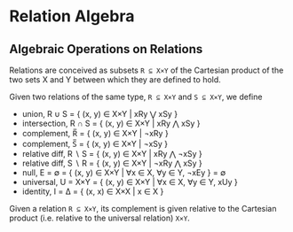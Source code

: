 # Relation Algebra

## Algebraic Operations on Relations

Relations are conceived as subsets `R ⊆ X×Y` of the Cartesian product of the two sets X and Y between which they are defined to hold.




Given two relations of the same type, `R ⊆ X×Y` and `S ⊆ X×Y`, we define
- union,         R ∪ S = { (x, y) ∈ X×Y | xRy ⋁ xSy }
- intersection,  R ∩ S = { (x, y) ∈ X×Y | xRy ⋀ xSy }
- complement,        R̅ = { (x, y) ∈ X×Y | ¬xRy }
- complement,        S̅ = { (x, y) ∈ X×Y | ¬xSy }
- relative diff, R ∖ S = { (x, y) ∈ X×Y |  xRy ⋀ ¬xSy }
- relative diff, S ∖ R = { (x, y) ∈ X×Y | ¬xRy ⋀  xSy }
- null,          E = ∅ = { (x, y) ∈ X×Y | ∀x ∈ X, ∀y ∈ Y, ¬xEy } = ∅
- universal,   U = X×Y = { (x, y) ∈ X×Y | ∀x ∈ X, ∀y ∈ Y,  xUy }
- identity,      I = Δ = { (x, x) ∈ X×X | x ∈ X }

Given a relation `R ⊆ X×Y`, its complement is given relative to the Cartesian product (i.e. relative to the universal relation) `X×Y`.
